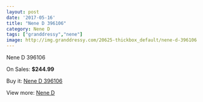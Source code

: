 ```yaml
---
layout: post
date: '2017-05-16'
title: "Nene D 396106"
category: Nene D
tags: ["granddressy","nene"]
image: http://img.granddressy.com/20625-thickbox_default/nene-d-396106.jpg
---
```

Nene D 396106

On Sales: **$244.99**
<a href="https://www.granddressy.com/en/nene-d/19601-nene-d-396106.html"><amp-img layout="responsive" width="600" height="600" src="//img.granddressy.com/20625-thickbox_default/nene-d-396106.jpg" alt="Nene D 396106 0" /></a>

Buy it: [Nene D 396106](https://www.granddressy.com/en/nene-d/19601-nene-d-396106.html "Nene D 396106")

View more: [Nene D](https://www.granddressy.com/en/471-nene-d "Nene D")